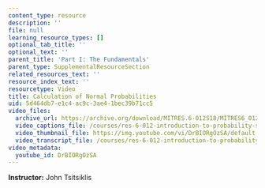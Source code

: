```yaml
---
content_type: resource
description: ''
file: null
learning_resource_types: []
optional_tab_title: ''
optional_text: ''
parent_title: 'Part I: The Fundamentals'
parent_type: SupplementalResourceSection
related_resources_text: ''
resource_index_text: ''
resourcetype: Video
title: Calculation of Normal Probabilities
uid: 5d464db7-e1c4-ac9c-3ae4-1bec39b71cc5
video_files:
  archive_url: https://archive.org/download/MITRES.6-012S18/MITRES6_012S18_L08-09_300k.mp4
  video_captions_file: /courses/res-6-012-introduction-to-probability-spring-2018/3d60ed9dcba35244aa025eefc47b4511_DrBIORgOzSA.vtt
  video_thumbnail_file: https://img.youtube.com/vi/DrBIORgOzSA/default.jpg
  video_transcript_file: /courses/res-6-012-introduction-to-probability-spring-2018/ea84a59f49120b5cb3fc6fdfe003a228_DrBIORgOzSA.pdf
video_metadata:
  youtube_id: DrBIORgOzSA
---
```


**Instructor:** John Tsitsiklis